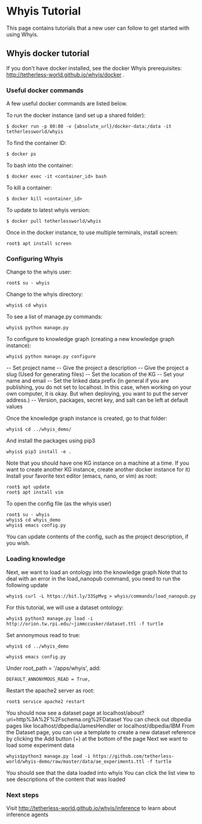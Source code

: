 # Whyis Tutorial

This page contains tutorials that a new user can follow to get started with using Whyis.

## Whyis docker tutorial

If you don't have docker installed, see the docker Whyis prerequisites: http://tetherless-world.github.io/whyis/docker .

### Useful docker commands
A few useful docker commands are listed below.

To run the docker instance (and set up a shared folder):
```shell
$ docker run -p 80:80 -v {absolute_url}/docker-data:/data -it tetherlessworld/whyis
```
To find the container ID:
```shell
$ docker ps
```
To bash into the container:
```shell
$ docker exec -it <container_id> bash
```
To kill a container:
```shell
$ docker kill <container_id>
```
To update to latest whyis version:
```shell
$ docker pull tetherlessworld/whyis
```
Once in the docker instance, to use multiple terminals, install screen:
```shell
root$ apt install screen 
```
### Configuring Whyis
Change to the whyis user:
```shell
root$ su - whyis
```
Change to the whyis directory:
```shell
whyis$ cd whyis
```

To see a list of manage.py commands:
```shell
whyis$ python manage.py
```

To configure to knowledge graph (creating a new knowledge graph instance):
```shell
whyis$ python manage.py configure
```
-- Set project name
-- Give the project a description
-- Give the project a slug (Used for generating files)
-- Set the location of the KG
-- Set your name and email
-- Set the linked data prefix (in general if you are publishing, you do not set to localhost. In this case, when working on your own computer, it is okay. But when deploying, you want to put the server address.)
-- Version, packages, secret key, and salt can be left at default values

Once the knowledge graph instance is created, go to that folder:
```shell
whyis$ cd ../whyis_demo/
```
And install the packages using pip3
```shell
whyis$ pip3 install -e .
```
Note that you should have one KG instance on a machine at a time. If you want to create another KG instance, create another docker instance for it)
Install your favorite text editor (emacs, nano, or vim) as root:
```shell
root$ apt update
root$ apt install vim
```
To open the config file (as the whyis user)
```shell
root$ su - whyis
whyis$ cd whyis_demo
whyis$ emacs config.py
```
You can update contents of the config, such as the project description, if you wish.
### Loading knowledge
Next, we want to load an ontology into the knowledge graph
Note that to deal with an error in the load_nanopub command, you need to run the following update
```shell
whyis$ curl -L https://bit.ly/33SpMvg > whyis/commands/load_nanopub.py
```
For this tutorial, we will use a dataset ontology:
```shell
whyis$ python3 manage.py load -i http://orion.tw.rpi.edu/~jimmccusker/dataset.ttl -f turtle
```
Set annonymous read to true:
```shell
whyis$ cd ../whyis_demo
```
```shell
whyis$ emacs config.py
```
Under root_path = '/apps/whyis', add:
```
DEFAULT_ANNONYMOUS_READ = True,
```
Restart the apache2 server as root:
```shell
root$ service apache2 restart
```
You should now see a dataset page at localhost/about?uri=http%3A%2F%2Fschema.org%2FDataset
You can check out dbpedia pages like localhost/dbpedia/JamesHendler or localhost/dbpedia/IBM
From the Dataset page, you can use a template to create a new dataset reference by clicking the Add button (+) at the bottom of the page
Next we want to load some experiment data
```shell
whyis$python3 manage.py load -i https://github.com/tetherless-world/whyis-demo/raw/master/data/ae_experiments.ttl -f turtle
```
You should see that the data loaded into whyis
You can click the list view to see descriptions of the content that was loaded
### Next steps
Visit http://tetherless-world.github.io/whyis/inference to learn about inference agents
